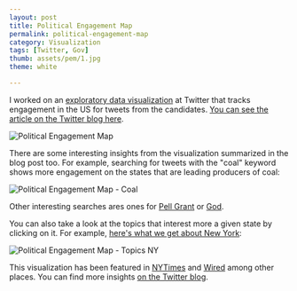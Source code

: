 ```yaml
---
layout: post
title: Political Engagement Map
permalink: political-engagement-map
category: Visualization
tags: [Twitter, Gov]
thumb: assets/pem/1.jpg
theme: white

---
```

I worked on an [exploratory data
visualization](http://twitter.github.io/interactive/political-engagement-map/) at Twitter that tracks
engagement in the US for tweets from the candidates. [You can see the
article on the Twitter blog here](http://blog.twitter.com/2012/11/visualizing-2012-election.html).

![Political Engagement Map](/assets/pem/11.jpg)

There are some interesting insights from the visualization summarized in
the blog post too. For example, searching for tweets with the "coal"
keyword shows more engagement on the states that are leading producers
of coal:

![Political Engagement Map - Coal](/assets/pem/2.jpg)

Other interesting searches ares ones for [Pell Grant](http://twitter.github.io/interactive/political-engagement-map/#t240972218933329922&kpell%20grant) or
[God](http://twitter.github.io/interactive/political-engagement-map/#t245509634897633281&kgod&m4).

You can also take a look at the topics that interest more a given state
by clicking on it. For example, [here's what we get about New York](http://twitter.github.io/interactive/political-engagement-map/#t258345565794992128&sNY&m4):

![Political Engagement Map - Topics NY](/assets/pem/3.png)

This visualization has been featured in [NYTimes](http://bits.blogs.nytimes.com/2012/11/01/new-data-shows-which-candidates-tweets-resonated-most-with-electorate/) and [Wired](http://www.wired.com/gadgetlab/2012/11/twitter-launches-election-map-to-track-candidates-state-by-state-messaging/) among other places. You can find more insights [on the Twitter blog](http://blog.twitter.com/2012/11/visualizing-2012-election.html).

